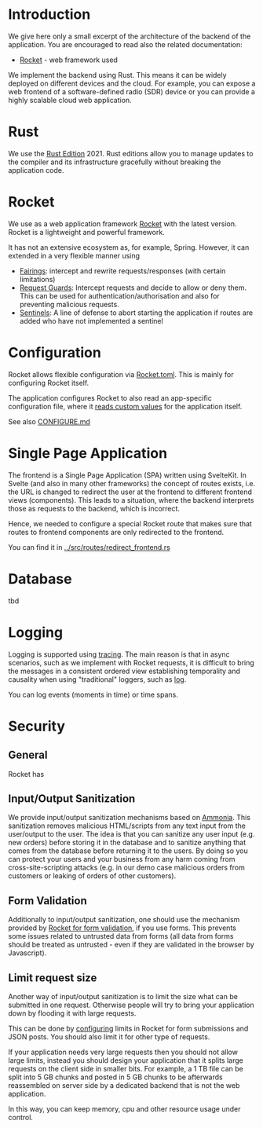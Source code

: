 # Introduction
We give here only a small excerpt of the architecture of the backend of the application. You are encouraged to read also the related documentation:
* [Rocket](https://rocket.rs/guide/) - web framework used

We implement the backend using Rust. This means it can be widely deployed on different devices and the cloud. For example, you can expose a web frontend of a software-defined radio (SDR) device or you can provide a highly scalable cloud web application.

# Rust
We use the [Rust Edition](https://doc.rust-lang.org/edition-guide/editions/index.html) 2021. Rust editions allow you to manage updates to the compiler and its infrastructure gracefully without breaking the application code.

# Rocket
We use as a web application framework [Rocket](https://rocket.rs/guide/) with the latest version. Rocket is a lightweight and powerful framework.

It has not an extensive ecosystem as, for example, Spring. However, it can extended in a very flexible manner using
* [Fairings](https://rocket.rs/guide/v0.5/fairings/#fairings): intercept and rewrite requests/responses (with certain limitations)
* [Request Guards](https://rocket.rs/guide/v0.5/requests/#request-guards): Intercept requests and decide to allow or deny them. This can be used for authentication/authorisation and also for preventing malicious requests.
* [Sentinels](https://api.rocket.rs/v0.5/rocket/trait.Sentinel): A line of defense to abort starting the application if routes are added who have not implemented a sentinel


# Configuration
Rocket allows flexible configuration via [Rocket.toml](https://rocket.rs/guide/configuration/). This is mainly for configuring Rocket itself.

The application configures Rocket to also read an app-specific configuration file, where it [reads custom values](https://rocket.rs/guide/v0.5/configuration/#extracting-values) for the application itself.


See also [CONFIGURE.md](./CONFIGURE.md)

# Single Page Application
The frontend is a Single Page Application (SPA) written using SvelteKit. In Svelte (and also in many other frameworks) the concept of routes exists, i.e. the URL is changed to redirect the user at the frontend to different frontend views (components). This leads to a situation, where the backend interprets those as requests to the backend, which is incorrect.

Hence, we needed to configure a special Rocket route that makes sure that routes to frontend components are only redirected to the frontend.

You can find it in [../src/routes/redirect_frontend.rs](../src/routes/redirect_frontend.rs)
# Database
tbd

# Logging
Logging is supported using [tracing](https://docs.rs/tracing/latest/tracing/). The main reason is that in async scenarios, such as we implement with Rocket requests, it is difficult to bring the messages in a consistent ordered view establishing temporality and causality when using "traditional" loggers, such as [log](https://docs.rs/log/latest/log/).

You can log events (moments in time) or time spans.

# Security
## General
Rocket has 

## Input/Output Sanitization
We provide input/output sanitization mechanisms based on [Ammonia](
https://github.com/rust-ammonia/ammonia). This sanitization removes malicious HTML/scripts from any text input from the user/output to the user. The idea is that you can sanitize any user input (e.g. new orders) before storing it in the database and to sanitize anything that comes from the database before returning it to the users. By doing so you can protect your users and your business from any harm coming from cross-site-scripting attacks (e.g. in our demo case malicious orders from customers or leaking of orders of other customers).

## Form Validation
Additionally to input/output sanitization, one should use the mechanism provided by [Rocket for form validation](https://rocket.rs/guide/upgrading/#field-validation), if you use forms. This prevents some issues related to untrusted data from forms (all data from forms should be treated as untrusted - even if they are validated in the browser by Javascript).

## Limit request size
Another way of input/output sanitization is to limit the size what can be submitted in one request. Otherwise people will try to bring your application down by flooding it with large requests. 

This can be done by [configuring](https://rocket.rs/guide/configuration/#configuration) limits in Rocket for form submissions and JSON posts. You should also limit it for other type of requests.

If your application needs very large requests then you should not allow large limits, instead you should design your application that it splits large requests on the client side in smaller bits. For example, a 1 TB file can be split into 5 GB chunks and posted in 5 GB chunks to be afterwards reassembled on server side by a dedicated backend that is not the web application.

In this way, you can keep memory, cpu and other resource usage under control.